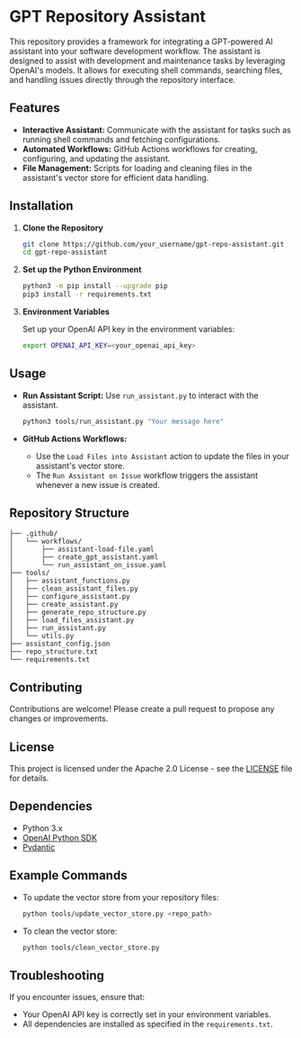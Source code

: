 # GPT Repository Assistant

This repository provides a framework for integrating a GPT-powered AI assistant into your software development workflow. The assistant is designed to assist with development and maintenance tasks by leveraging OpenAI's models. It allows for executing shell commands, searching files, and handling issues directly through the repository interface.

## Features

- **Interactive Assistant:** Communicate with the assistant for tasks such as running shell commands and fetching configurations.
- **Automated Workflows:** GitHub Actions workflows for creating, configuring, and updating the assistant.
- **File Management:** Scripts for loading and cleaning files in the assistant's vector store for efficient data handling.

## Installation

1. **Clone the Repository**

   ```sh
   git clone https://github.com/your_username/gpt-repo-assistant.git
   cd gpt-repo-assistant
   ```

2. **Set up the Python Environment**
   ```sh
   python3 -m pip install --upgrade pip
   pip3 install -r requirements.txt
   ```

3. **Environment Variables**

   Set up your OpenAI API key in the environment variables:

   ```sh
   export OPENAI_API_KEY=<your_openai_api_key>
   ```

## Usage

- **Run Assistant Script:** Use `run_assistant.py` to interact with the assistant.

   ```sh
   python3 tools/run_assistant.py "Your message here"
   ```

- **GitHub Actions Workflows:**
  - Use the `Load Files into Assistant` action to update the files in your assistant's vector store.
  - The `Run Assistant on Issue` workflow triggers the assistant whenever a new issue is created.

## Repository Structure

```plaintext
├── .github/
│   └── workflows/
│       ├── assistant-load-file.yaml
│       ├── create_gpt_assistant.yaml
│       └── run_assistant_on_issue.yaml
├── tools/
│   ├── assistant_functions.py
│   ├── clean_assistant_files.py
│   ├── configure_assistant.py
│   ├── create_assistant.py
│   ├── generate_repo_structure.py
│   ├── load_files_assistant.py
│   ├── run_assistant.py
│   └── utils.py
├── assistant_config.json
├── repo_structure.txt
└── requirements.txt
```

## Contributing

Contributions are welcome! Please create a pull request to propose any changes or improvements.

## License

This project is licensed under the Apache 2.0 License - see the [LICENSE](LICENSE) file for details.

## Dependencies

- Python 3.x
- [OpenAI Python SDK](https://pypi.org/project/openai/)
- [Pydantic](https://pypi.org/project/pydantic/)

## Example Commands

- To update the vector store from your repository files:
  ```sh
  python tools/update_vector_store.py <repo_path>
  ```
- To clean the vector store:
  ```sh
  python tools/clean_vector_store.py
  ```

## Troubleshooting

If you encounter issues, ensure that:
- Your OpenAI API key is correctly set in your environment variables.
- All dependencies are installed as specified in the `requirements.txt`.